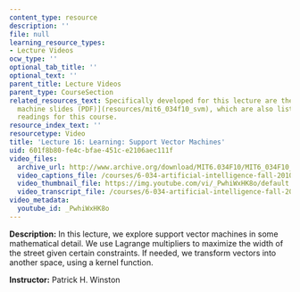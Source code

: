 ```yaml
---
content_type: resource
description: ''
file: null
learning_resource_types:
- Lecture Videos
ocw_type: ''
optional_tab_title: ''
optional_text: ''
parent_title: Lecture Videos
parent_type: CourseSection
related_resources_text: Specifically developed for this lecture are the [support vector
  machine slides (PDF)](resources/mit6_034f10_svm), which are also listed among the
  readings for this course.
resource_index_text: ''
resourcetype: Video
title: 'Lecture 16: Learning: Support Vector Machines'
uid: 601f8b80-fe4c-bfae-451c-e2106aec111f
video_files:
  archive_url: http://www.archive.org/download/MIT6.034F10/MIT6_034F10_lec16_300k.mp4
  video_captions_file: /courses/6-034-artificial-intelligence-fall-2010/dcf2875ff10f54a8804bdf695166f2e3_PwhiWxHK8o.vtt
  video_thumbnail_file: https://img.youtube.com/vi/_PwhiWxHK8o/default.jpg
  video_transcript_file: /courses/6-034-artificial-intelligence-fall-2010/72f5baea84b5c219b932e04ccb377179_PwhiWxHK8o.pdf
video_metadata:
  youtube_id: _PwhiWxHK8o
---
```


**Description:** In this lecture, we explore support vector machines in some mathematical detail. We use Lagrange multipliers to maximize the width of the street given certain constraints. If needed, we transform vectors into another space, using a kernel function.

**Instructor:** Patrick H. Winston